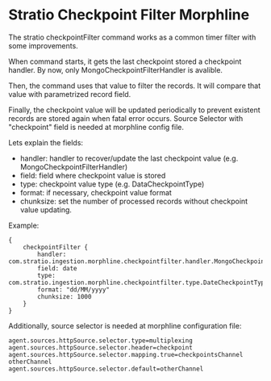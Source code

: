 Stratio Checkpoint Filter Morphline
=======================

The stratio checkpointFilter command works as a common timer filter with some improvements.

When command starts, it gets the last checkpoint stored a checkpoint handler. By  now, only MongoCheckpointFilterHandler is avalible.

Then, the command uses that value to filter the records. It will compare that value with parametrized record field.

Finally, the checkpoint value will be updated periodically to prevent existent records  are stored again when fatal error occurs.  Source Selector  with "checkpoint" field is needed at morphline config file.

Lets explain the fields:

- handler: handler to recover/update the last checkpoint value (e.g. MongoCheckpointFilterHandler)
- field: field where checkpoint value is stored
- type: checkpoint value type (e.g. DataCheckpointType)
- format: if necessary, checkpoint value format
- chunksize: set the number of processed records without checkpoint value updating.

Example:


    {
	    checkpointFilter {
            handler: com.stratio.ingestion.morphline.checkpointfilter.handler.MongoCheckpointHandler
            field: date
            type: com.stratio.ingestion.morphline.checkpointfilter.type.DateCheckpointType
            format: "dd/MM/yyyy"
            chunksize: 1000
	    }
	}


Additionally, source selector is needed at morphline configuration file:

    agent.sources.httpSource.selector.type=multiplexing
    agent.sources.httpSource.selector.header=checkpoint
    agent.sources.httpSource.selector.mapping.true=checkpointsChannel otherChannel
    agent.sources.httpSource.selector.default=otherChannel
